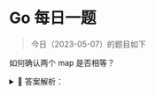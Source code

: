 # Go 每日一题

> 今日（2023-05-07）的题目如下

如何确认两个 map 是否相等？

<details>
<summary style="cursor: pointer">🔑 答案解析：</summary>
<div>

map 深度相等的条件：

1. 都为 nil
2. 非空、长度相等，指向同一个 map 实体对象
3. 相应的 key 指向的 value “深度”相等

直接将使用 map1 == map2 是错误的。这种写法只能比较 map 是否为 nil。

```golang
package main

import "fmt"

func main() {
	var m map[string]int
	var n map[string]int

	fmt.Println(m == nil)
	fmt.Println(n == nil)

	// 不能通过编译
	//fmt.Println(m == n)
}
```

输出结果：

```
true
true
```

因此只能是遍历 map 的每个元素，比较元素是否都是深度相等。

答案解析来自：[https://golang.design/go-questions/map/compare/](https://golang.design/go-questions/map/compare/)

### 1楼

map是无序存储的，所以不能直接判断两个map是否相等；网上有一种比较方法，不一定是最好，但起码也是一种方案。

```golang
func CompareMap(dm1 map[string]interface{}, dm2 map[string]interface{}) bool {
    keySlice := make([]string, 0)
    data1Slice := make([]interface{}, 0)
    data2Slice := make([]interface{}, 0)
    for key, value := range dm1 {
        keySlice = append(keySlice, key)
        data1Slice = append(data1Slice, value)
    }
    for _, key := range keySlice {
        if data, ok := dm2[key]; ok {
            data2Slice = append(data2Slice, data)
        } else {
            return false
        }
    }
    data1Bytes, _ := json.Marshal(data1Slice)
    data2Bytes, _ := json.Marshal(data2Slice)
    return string(data1Bytes) == string(data2Bytes)
}
```

代码中遗漏了判断两个map是否为nil以及是否长度相等的前置条件判断，大概思路就是取出其中一个map的key放到slice里，并且按照key的slice到另外一个map中取值，如果有一个取不到，那这两个map肯定不相等,如果都取到了，那么比较两个dataslice的json编码是否相等


### 2楼

```golang
package main

import ( "fmt" "reflect" )

func main() {
    //定义两个map m := make(map[string]string) m1 := make(map[string]string)

    m["name"] = "wangshao"
    m["age"] = "15"
    m["sex"] = "man"

    m1["name"] = "wangshao"
    m1["age"] = "15"
    m1["sex"] = "man"

    //先遍历一个map拿出所有的key
    k := make([]string, 0)
    v := make([]string, 0)
    for key, value := range m {
        k = append(k, key)
        v = append(v, value)
    }

    if len(m) == len(m1) {
        for i := 0; i < len(k); i++ {
            if m1[k[i]] == v[i] {
                fmt.Println("same")
            } else {
                fmt.Println("no same")
            }
        }
    }

    //反射方式
    fmt.Println(reflect.DeepEqual(m, m1))
}
```

### 3楼

先要确定一个问题

为什么确认两个map相等

怎么算相等


### 4楼

标准答案可能不太方便，我认为，反射更加合理

```golang
package main

import( 
    "fmt"
    "relflect"
)
func main() {
    var m map[string]int
    var n map[string]int

    fmt.Println(reflect.DeepEqual(m,n))
}
```

### 18楼

凭什么先对问题做一个假设，不是string就是int？ 有没有想过为什么会有hashMightPanic？因为map不只是string、int，还有interface呢。 hash可能panic，compare也是可能panic的。结论可不只是true/false，panic不能忽略。


### 23楼

```golang
// EqualMap 比较 map 是否相等（只适用成员为标量的map）
func EqualMap(m1, m2 map[string]interface{}) bool {
    if (0 == len(m1) && 0 == len(m2)) || (nil == m1 && nil == m2) {
        return true
    }
    var keys1 []string
    for key, _ := range m1 {
        keys1 = append(keys1, key)
    }
    var keys2 []string
    for key, _ := range m2 {
        keys2 = append(keys2, key)
    }
    for _, key := range keys1 {
        if v2, ok := m2[key]; ok && m1[key] == v2 {
            continue
        }
        return false
    }
    return true
}

// EqualMapReflect 比较 map 是否深相等
func EqualMapReflect(m1, m2 map[string]interface{}) bool {
    if (0 == len(m1) && 0 == len(m2)) || (nil == m1 && nil == m2) {
        return true
    }
    return reflect.DeepEqual(m1, m2)
}
```

### 32楼

官网文档规定，slice, map, 和 function 之间不能直接比较是否相等，特例是 nil。具体参照：[https://go.dev/ref/spec#Comparison_operators](https://go.dev/ref/spec#Comparison_operators)

Go 中 map 的 value 类型可以是任意类型的，这就把上面除了『reflect.DeepEqual』之外的其他方法几乎都毙掉了，因为要判断value 类型是 slice、map 或 function 的话该如何处理。要自己实现的话，其实参照 reflect.DeepEqual 的实现来比较好。


</div>
</details>
